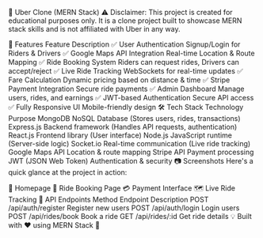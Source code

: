 🚖 Uber Clone (MERN Stack)
⚠ Disclaimer:
This project is created for educational purposes only. It is a clone project built to showcase MERN stack skills and is not affiliated with Uber in any way.

📌 Features
Feature	Description
✅ User Authentication	Signup/Login for Riders & Drivers
✅ Google Maps API Integration	Real-time Location & Route Mapping
✅ Ride Booking System	Riders can request rides, Drivers can accept/reject
✅ Live Ride Tracking	WebSockets for real-time updates
✅ Fare Calculation	Dynamic pricing based on distance & time
✅ Stripe Payment Integration	Secure ride payments
✅ Admin Dashboard	Manage users, rides, and earnings
✅ JWT-based Authentication	Secure API access
✅ Fully Responsive UI	Mobile-friendly design
🛠 Tech Stack
Technology	Purpose
MongoDB	NoSQL Database (Stores users, rides, transactions)
Express.js	Backend framework (Handles API requests, authentication)
React.js	Frontend library (User interface)
Node.js	JavaScript runtime (Server-side logic)
Socket.io	Real-time communication (Live ride tracking)
Google Maps API	Location & route mapping
Stripe API	Payment processing
JWT (JSON Web Token)	Authentication & security
📷 Screenshots
Here's a quick glance at the project in action:

🚗 Homepage
📍 Ride Booking Page
💳 Payment Interface
🗺 Live Ride Tracking
📌 API Endpoints
Method	Endpoint	Description
POST	/api/auth/register	Register new users
POST	/api/auth/login	Login users
POST	/api/rides/book	Book a ride
GET	/api/rides/:id	Get ride details
💡 Built with ❤️ using MERN Stack 🚀
